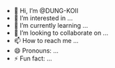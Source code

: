 - 👋 Hi, I’m @DUNG-KOII
- 👀 I’m interested in ...
- 🌱 I’m currently learning ...
- 💞️ I’m looking to collaborate on ...
- 📫 How to reach me ...
- 😄 Pronouns: ...
- ⚡ Fun fact: ...

<!---
DUNG-KOII/DUNG-KOII is a ✨ special ✨ repository because its `README.md` (this file) appears on your GitHub profile.
You can click the Preview link to take a look at your changes.
--->
